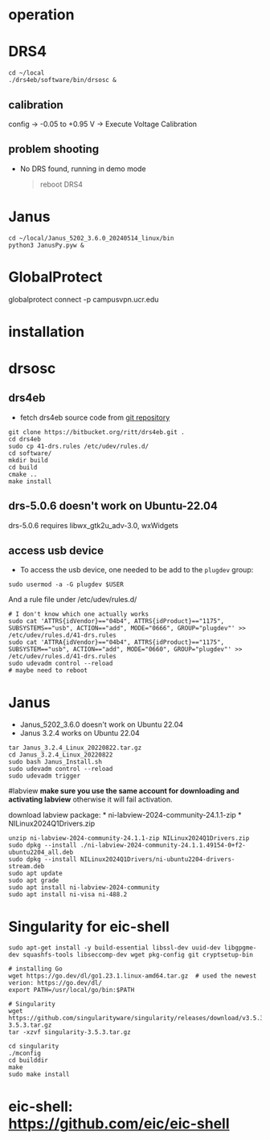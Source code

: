 # operation
# DRS4
```
cd ~/local
./drs4eb/software/bin/drsosc &
```
## calibration
config -> -0.05 to +0.95 V -> Execute Voltage Calibration
## problem shooting
* No DRS found, running in demo mode
    > reboot DRS4

# Janus
```
cd ~/local/Janus_5202_3.6.0_20240514_linux/bin
python3 JanusPy.pyw &
```

# GlobalProtect
globalprotect connect -p campusvpn.ucr.edu


# installation
# drsosc
## drs4eb
* fetch drs4eb source code from [git repository](https://bitbucket.org/ritt/drs4eb.git) 
```
git clone https://bitbucket.org/ritt/drs4eb.git .
cd drs4eb
sudo cp 41-drs.rules /etc/udev/rules.d/
cd software/
mkdir build
cd build
cmake ..
make install
```

## drs-5.0.6 doesn't work on Ubuntu-22.04
drs-5.0.6 requires libwx_gtk2u_adv-3.0, wxWidgets

## access usb device
* To access the usb device, one needed to be add to the `plugdev` group:
```
sudo usermod -a -G plugdev $USER
```
And a rule file under /etc/udev/rules.d/
```
# I don't know which one actually works
sudo cat 'ATTRS{idVendor}=="04b4", ATTRS{idProduct}=="1175", SUBSYSTEMS=="usb", ACTION=="add", MODE="0666", GROUP="plugdev"' >> /etc/udev/rules.d/41-drs.rules
sudo cat 'ATTRA{idVendor}=="04b4", ATTRS{idProduct}=="1175", SUBSYSTEM=="usb", ACTION=="add", MODE="0660", GROUP="plugdev"' >> /etc/udev/rules.d/41-drs.rules
sudo udevadm control --reload
# maybe need to reboot
```

# Janus
* Janus_5202_3.6.0 doesn't work on Ubuntu 22.04
* Janus 3.2.4 works on Ubuntu 22.04
```
tar Janus_3.2.4_Linux_20220822.tar.gz
cd Janus_3.2.4_Linux_20220822
sudo bash Janus_Install.sh
sudo udevadm control --reload
sudo udevadm trigger

```

#labview
**make sure you use the same account for downloading and activating labview**
otherwise it will fail activation.

download labview package: 
    * ni-labview-2024-community-24.1.1-zip
    * NILinux2024Q1Drivers.zip
```
unzip ni-labview-2024-community-24.1.1-zip NILinux2024Q1Drivers.zip
sudo dpkg --install ./ni-labview-2024-community-24.1.1.49154-0+f2-ubuntu2204_all.deb
sudo dpkg --install NILinux2024Q1Drivers/ni-ubuntu2204-drivers-stream.deb
sudo apt update
sudo apt grade
sudo apt install ni-labview-2024-community
sudo apt install ni-visa ni-488.2
```


# Singularity for eic-shell
```
sudo apt-get install -y build-essential libssl-dev uuid-dev libgpgme-dev squashfs-tools libseccomp-dev wget pkg-config git cryptsetup-bin

# installing Go
wget https://go.dev/dl/go1.23.1.linux-amd64.tar.gz  # used the newest verion: https://go.dev/dl/
export PATH=/usr/local/go/bin:$PATH

# Singularity
wget https://github.com/singularityware/singularity/releases/download/v3.5.3/singularity-3.5.3.tar.gz
tar -xzvf singularity-3.5.3.tar.gz

cd singularity
./mconfig 
cd builddir
make
sudo make install
```

# eic-shell: https://github.com/eic/eic-shell
